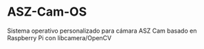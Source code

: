 # ASZ-Cam-OS
Sistema operativo personalizado para cámara ASZ Cam basado en Raspberry Pi con libcamera/OpenCV
